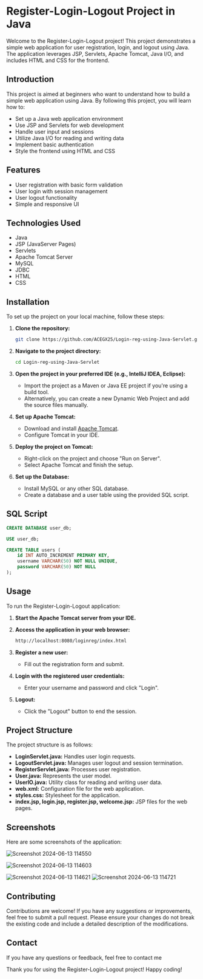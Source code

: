 # Register-Login-Logout Project in Java

Welcome to the Register-Login-Logout project! This project demonstrates a simple web application for user registration, login, and logout using Java. The application leverages JSP, Servlets, Apache Tomcat, Java I/O, and includes HTML and CSS for the frontend.

## Introduction

This project is aimed at beginners who want to understand how to build a simple web application using Java. By following this project, you will learn how to:

- Set up a Java web application environment
- Use JSP and Servlets for web development
- Handle user input and sessions
- Utilize Java I/O for reading and writing data
- Implement basic authentication
- Style the frontend using HTML and CSS

## Features

- User registration with basic form validation
- User login with session management
- User logout functionality
- Simple and responsive UI

## Technologies Used

- Java
- JSP (JavaServer Pages)
- Servlets
- Apache Tomcat Server
- MySQL
- JDBC
- HTML
- CSS

## Installation

To set up the project on your local machine, follow these steps:

1. **Clone the repository:**

    ```bash
    git clone https://github.com/ACEGX25/Login-reg-using-Java-Servlet.git
    ```

2. **Navigate to the project directory:**

    ```bash
    cd Login-reg-using-Java-Servlet
    ```

3. **Open the project in your preferred IDE (e.g., IntelliJ IDEA, Eclipse):**

    - Import the project as a Maven or Java EE project if you're using a build tool.
    - Alternatively, you can create a new Dynamic Web Project and add the source files manually.

4. **Set up Apache Tomcat:**

    - Download and install [Apache Tomcat](http://tomcat.apache.org/).
    - Configure Tomcat in your IDE.

5. **Deploy the project on Tomcat:**

    - Right-click on the project and choose "Run on Server".
    - Select Apache Tomcat and finish the setup.

6. **Set up the Database:**

    - Install MySQL or any other SQL database.
    - Create a database and a user table using the provided SQL script.

## SQL Script

```sql
CREATE DATABASE user_db;

USE user_db;

CREATE TABLE users (
    id INT AUTO_INCREMENT PRIMARY KEY,
    username VARCHAR(50) NOT NULL UNIQUE,
    password VARCHAR(50) NOT NULL
);
```      

## Usage

To run the Register-Login-Logout application:

1. **Start the Apache Tomcat server from your IDE.**

2. **Access the application in your web browser:**

    ```bash
    http://localhost:8080/loginreg/index.html
    ```

3. **Register a new user:**

    - Fill out the registration form and submit.

4. **Login with the registered user credentials:**

    - Enter your username and password and click "Login".

5. **Logout:**

    - Click the "Logout" button to end the session.

## Project Structure

The project structure is as follows:


- **LoginServlet.java:** Handles user login requests.
- **LogoutServlet.java:** Manages user logout and session termination.
- **RegisterServlet.java:** Processes user registration.
- **User.java:** Represents the user model.
- **UserIO.java:** Utility class for reading and writing user data.
- **web.xml:** Configuration file for the web application.
- **styles.css:** Stylesheet for the application.
- **index.jsp, login.jsp, register.jsp, welcome.jsp:** JSP files for the web pages.

## Screenshots

Here are some screenshots of the application:

<p align="center">

  ![Screenshot 2024-06-13 114550](https://github.com/ACEGX25/Login-reg-using-Java-Servlet/assets/143728245/8b610e73-0f7d-4aed-9980-0fe872669243)

  ![Screenshot 2024-06-13 114603](https://github.com/ACEGX25/Login-reg-using-Java-Servlet/assets/143728245/a2011663-b11b-4502-82f7-3aff8c4834bb)

  ![Screenshot 2024-06-13 114621](https://github.com/ACEGX25/Login-reg-using-Java-Servlet/assets/143728245/acfae84b-d119-44ba-8d65-be0bffd87829)
![Screenshot 2024-06-13 114721](https://github.com/ACEGX25/Login-reg-using-Java-Servlet/assets/143728245/b203cebe-dc58-449b-a707-0fb2a90b4323)

</p>

## Contributing

Contributions are welcome! If you have any suggestions or improvements, feel free to submit a pull request. Please ensure your changes do not break the existing code and include a detailed description of the modifications.

## Contact

If you have any questions or feedback, feel free to contact me

Thank you for using the Register-Login-Logout project! Happy coding!
